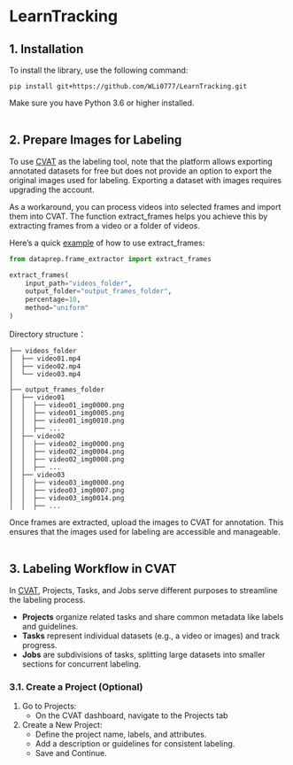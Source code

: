 # LearnTracking

## 1. Installation

To install the library, use the following command:

```
pip install git+https://github.com/WLi0777/LearnTracking.git
```
    
Make sure you have Python 3.6 or higher installed.
<br><br>
## 2. Prepare Images for Labeling

To use [CVAT](https://www.cvat.ai/) as the labeling tool, note that the platform allows exporting annotated datasets for free but does not provide an option to export the original images used for labeling. Exporting a dataset with images requires upgrading the account.

As a workaround, you can process videos into selected frames and import them into CVAT. The function extract_frames helps you achieve this by extracting frames from a video or a folder of videos.

Here’s a quick [example](https://github.com/WLi0777/LearnTracking/blob/main/examples/example_video_extraction.py) of how to use extract_frames:
    
```python
from dataprep.frame_extractor import extract_frames

extract_frames(
    input_path="videos_folder",  
    output_folder="output_frames_folder",  
    percentage=10,  
    method="uniform"
)
```
    
Directory structure：

```
├── videos_folder
│  ├── video01.mp4
│  ├── video02.mp4
│  └── video03.mp4
│
├── output_frames_folder
│  ├── video01
│  │  ├── video01_img0000.png
│  │  ├── video01_img0005.png
│  │  ├── video01_img0010.png
│  │  ├── ...
│  ├── video02
│  │  ├── video02_img0000.png
│  │  ├── video02_img0004.png
│  │  ├── video02_img0008.png
│  │  ├── ...
│  ├── video03
│  │  ├── video03_img0000.png
│  │  ├── video03_img0007.png
│  │  ├── video03_img0014.png
│  │  ├── ...
```

Once frames are extracted, upload the images to CVAT for annotation. This ensures that the images used for labeling are accessible and manageable.
<br><br>
## 3. Labeling Workflow in CVAT

In [CVAT](https://www.cvat.ai/), Projects, Tasks, and Jobs serve different purposes to streamline the labeling process. 

- **Projects** organize related tasks and share common metadata like labels and guidelines.
- **Tasks** represent individual datasets (e.g., a video or images) and track progress.
- **Jobs** are subdivisions of tasks, splitting large datasets into smaller sections for concurrent labeling.

### 3.1. Create a Project (Optional)
1) Go to Projects:
   - On the CVAT dashboard, navigate to the Projects tab
2) Create a New Project:
   - Define the project name, labels, and attributes.
   - Add a description or guidelines for consistent labeling.
   - Save and Continue.





